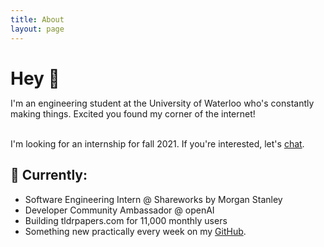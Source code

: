 ```yaml
---
title: About
layout: page
---
```

<h1 style="text-align:left; margin-bottom:0px">Hey 👋</h1>

<p>I'm an engineering student at the University of Waterloo who's constantly making things. Excited you found my corner of the internet!<br><br>

I'm looking for an internship for fall 2021. If you're interested, let's <a href="https://www.linkedin.com/in/ydani/">chat</a>.</p>

<h2>🔭 Currently:</h2>
<ul class="skill-list">
	<li>Software Engineering Intern @ Shareworks by Morgan Stanley</li>
	<li>Developer Community Ambassador @ openAI</li>
	<li>Building tldrpapers.com for 11,000 monthly users</li>
	<li>Something new practically every week on my <a href="https://github.com/yash-dani">GitHub</a>.</li>
</ul>